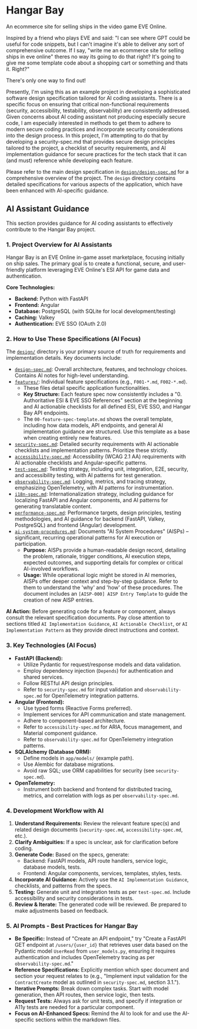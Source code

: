 # Hangar Bay
An ecommerce site for selling ships in the video game EVE Online.

Inspired by a friend who plays EVE and said:
"I can see where GPT could be useful for code snippets, but I can't imagine it's able to deliver any sort of comprehensive outcome. If I say, "write me an ecommerce site for selling ships in eve online" theres no way its going to do that right?
It's going to give me some template code about a shopping cart or something and thats it. Right?"

There's only one way to find out! 

Presently, I'm using this as an example project in developing a sophisticated software design specification tailored for AI coding assistants. 
There is a specific focus on ensuring that critical non-functional requirements (security, accessibility, testability, observability) are consistently addressed. Given concerns about AI coding assistant not producing especially secure code, I am especially interested in methods to get them to adhere to modern secure coding practices and incorporate security considerations into the design process. In this project, I'm attempting to do that by developing a security-spec.md that provides secure design principles tailored to the project, a checklist of security requirements, and AI implementation guidance for secure practices for the tech stack that it can (and must) reference while developing each feature. 

Please refer to the main design specification in [`design/design-spec.md`](design/design-spec.md) for a comprehensive overview of the project. The `design` directory contains detailed specifications for various aspects of the application, which have been enhanced with AI-specific guidance.

## AI Assistant Guidance

This section provides guidance for AI coding assistants to effectively contribute to the Hangar Bay project.

### 1. Project Overview for AI Assistants

Hangar Bay is an EVE Online in-game asset marketplace, focusing initially on ship sales. The primary goal is to create a functional, secure, and user-friendly platform leveraging EVE Online's ESI API for game data and authentication.

**Core Technologies:**
*   **Backend:** Python with FastAPI
*   **Frontend:** Angular
*   **Database:** PostgreSQL (with SQLite for local development/testing)
*   **Caching:** Valkey
*   **Authentication:** EVE SSO (OAuth 2.0)

### 2. How to Use These Specifications (AI Focus)

The [`design/`](design/) directory is your primary source of truth for requirements and implementation details. Key documents include:

*   [`design-spec.md`](design/design-spec.md): Overall architecture, features, and technology choices. Contains AI notes for high-level understanding.
*   [`features/`](design/features/): Individual feature specifications (e.g., `F001-*.md`, `F002-*.md`). 
    *   These files detail specific application functionalities.
    *   **Key Structure:** Each feature spec now consistently includes a "0. Authoritative ESI & EVE SSO References" section at the beginning and AI actionable checklists for all defined ESI, EVE SSO, and Hangar Bay API endpoints.
    *   The `00-feature-spec-template.md` shows the overall template, including how data models, API endpoints, and general AI implementation guidance are structured. Use this template as a base when creating entirely new features.
*   [`security-spec.md`](design/security-spec.md): Detailed security requirements with AI actionable checklists and implementation patterns. Prioritize these strictly.
*   [`accessibility-spec.md`](design/accessibility-spec.md): Accessibility (WCAG 2.1 AA) requirements with AI actionable checklists and Angular-specific patterns.
*   [`test-spec.md`](design/test-spec.md): Testing strategy, including unit, integration, E2E, security, and accessibility testing, with AI patterns for test generation.
*   [`observability-spec.md`](design/observability-spec.md): Logging, metrics, and tracing strategy, emphasizing OpenTelemetry, with AI patterns for instrumentation.
*   [`i18n-spec.md`](design/i18n-spec.md): Internationalization strategy, including guidance for localizing FastAPI and Angular components, and AI patterns for generating translatable content.
*   [`performance-spec.md`](design/performance-spec.md): Performance targets, design principles, testing methodologies, and AI guidance for backend (FastAPI, Valkey, PostgreSQL) and frontend (Angular) development.
*   [`ai-system-procedures.md`](design/ai-system-procedures.md): Documents "AI System Procedures" (AISPs) – significant, recurring operational patterns for AI execution or participation.
    *   **Purpose:** AISPs provide a human-readable design record, detailing the problem, rationale, trigger conditions, AI execution steps, expected outcomes, and supporting details for complex or critical AI-involved workflows.
    *   **Usage:** While operational logic might be stored in AI memories, AISPs offer deeper context and step-by-step guidance. Refer to them to understand the 'why' and 'how' of these procedures. The document includes an `[AISP-000] AISP Entry Template` to guide the creation of new AISP entries.

**AI Action:** Before generating code for a feature or component, always consult the relevant specification documents. Pay close attention to sections titled `AI Implementation Guidance`, `AI Actionable Checklist`, or `AI Implementation Pattern` as they provide direct instructions and context.

### 3. Key Technologies (AI Focus)

*   **FastAPI (Backend):**
    *   Utilize Pydantic for request/response models and data validation.
    *   Employ dependency injection (`Depends`) for authentication and shared services.
    *   Follow RESTful API design principles.
    *   Refer to `security-spec.md` for input validation and `observability-spec.md` for OpenTelemetry integration patterns.
*   **Angular (Frontend):**
    *   Use typed forms (Reactive Forms preferred).
    *   Implement services for API communication and state management.
    *   Adhere to component-based architecture.
    *   Refer to `accessibility-spec.md` for ARIA, focus management, and Material component guidance.
    *   Refer to `observability-spec.md` for OpenTelemetry integration patterns.
*   **SQLAlchemy (Database ORM):**
    *   Define models in `app/models/` (example path).
    *   Use Alembic for database migrations.
    *   Avoid raw SQL; use ORM capabilities for security (see `security-spec.md`).
*   **OpenTelemetry:**
    *   Instrument both backend and frontend for distributed tracing, metrics, and correlation with logs as per `observability-spec.md`.

### 4. Development Workflow with AI

1.  **Understand Requirements:** Review the relevant feature spec(s) and related design documents (`security-spec.md`, `accessibility-spec.md`, etc.).
2.  **Clarify Ambiguities:** If a spec is unclear, ask for clarification before coding.
3.  **Generate Code:** Based on the specs, generate:
    *   Backend: FastAPI models, API route handlers, service logic, database models, tests.
    *   Frontend: Angular components, services, templates, styles, tests.
4.  **Incorporate AI Guidance:** Actively use the `AI Implementation Guidance`, checklists, and patterns from the specs.
5.  **Testing:** Generate unit and integration tests as per `test-spec.md`. Include accessibility and security considerations in tests.
6.  **Review & Iterate:** The generated code will be reviewed. Be prepared to make adjustments based on feedback.

### 5. AI Prompts - Best Practices for Hangar Bay

*   **Be Specific:** Instead of "Create an API endpoint," try "Create a FastAPI GET endpoint at `/users/{user_id}` that retrieves user data based on the Pydantic model `UserRead` from `user_models.py`, ensuring it requires authentication and includes OpenTelemetry tracing as per `observability-spec.md`."
*   **Reference Specifications:** Explicitly mention which spec document and section your request relates to (e.g., "Implement input validation for the `ContractCreate` model as outlined in `security-spec.md`, section 3.1.").
*   **Iterative Prompts:** Break down complex tasks. Start with model generation, then API routes, then service logic, then tests.
*   **Request Tests:** Always ask for unit tests, and specify if integration or A11y tests are needed for a particular component.
*   **Focus on AI-Enhanced Specs:** Remind the AI to look for and use the AI-specific sections within the markdown files.